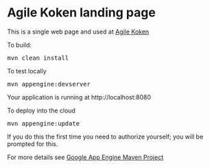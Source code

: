 Agile Koken landing page
=============================

This is a single web page and used at <a href="http://www.agilekoken.nl">Agile Koken</a>

To build:

<pre>mvn clean install</pre>

To test locally

<pre>mvn appengine:devserver</pre>

Your application is running at http://localhost:8080

To deploy into the cloud

<pre>mvn appengine:update</pre>

If you do this the first time you need to authorize yourself; you will be prompted for this. 

For more details see <a href="https://cloud.google.com/appengine/docs/java/tools/maven">Google App Engine Maven Project</a>

